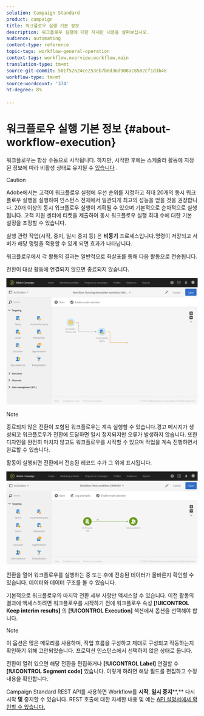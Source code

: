 ```yaml
---
solution: Campaign Standard
product: campaign
title: 워크플로우 실행 기본 정보
description: 워크플로우 실행에 대한 자세한 내용을 살펴보십시오.
audience: automating
content-type: reference
topic-tags: workflow-general-operation
context-tags: workflow,overview;workflow,main
translation-type: tm+mt
source-git-commit: 501f52624ce253eb7b0d36d908ac8502cf1d3b48
workflow-type: tm+mt
source-wordcount: '374'
ht-degree: 8%

---
```



# 워크플로우 실행 기본 정보 {#about-workflow-execution}

워크플로우는 항상 수동으로 시작됩니다. 하지만, 시작한 후에는 스케줄러 활동에 지정된 정보에 따라 비활성 상태로 유지될 수 [있습니다](../../automating/using/scheduler.md) .

>[!CAUTION]
>
> Adobe에서는 고객이 워크플로우 실행에 우선 순위를 지정하고 최대 20개의 동시 워크플로우 실행을 실행하여 인스턴스 전체에서 일관되게 최고의 성능을 얻을 것을 권장합니다. 20개 이상의 동시 워크플로우 실행이 계획될 수 있으며 기본적으로 순차적으로 실행됩니다. 고객 지원 센터에 티켓을 제출하여 동시 워크플로우 실행 최대 수에 대한 기본 설정을 조정할 수 있습니다.

실행 관련 작업(시작, 중지, 일시 중지 등) 은 **비동기** 프로세스입니다.명령이 저장되고 서버가 해당 명령을 적용할 수 있게 되면 효과가 나타납니다.

워크플로우에서 각 활동의 결과는 일반적으로 화살표를 통해 다음 활동으로 전송됩니다.

전환이 대상 활동에 연결되지 않으면 종료되지 않습니다.

![](assets/wkf_execution_1.png)

>[!NOTE]
>
>종료되지 않은 전환이 포함된 워크플로우는 계속 실행할 수 있습니다.경고 메시지가 생성되고 워크플로우가 전환에 도달하면 일시 정지되지만 오류가 발생하지 않습니다. 또한 디자인을 완전히 마치지 않고도 워크플로우를 시작할 수 있으며 작업을 계속 진행하면서 완료할 수 있습니다.

활동이 실행되면 전환에서 전송된 레코드 수가 그 위에 표시됩니다.

![](assets/wkf_transition_count.png)

전환을 열어 워크플로우를 실행하는 중 또는 후에 전송된 데이터가 올바른지 확인할 수 있습니다. 데이터와 데이터 구조를 볼 수 있습니다.

기본적으로 워크플로우의 마지막 전환 세부 사항만 액세스할 수 있습니다. 이전 활동의 결과에 액세스하려면 워크플로우를 시작하기 전에 워크플로우 속성 **[!UICONTROL Keep interim results]** 의 **[!UICONTROL Execution]** 섹션에서 옵션을 선택해야 합니다.

>[!NOTE]
>
>이 옵션은 많은 메모리를 사용하며, 작업 흐름을 구성하고 제대로 구성되고 작동하는지 확인하기 위해 고안되었습니다. 프로덕션 인스턴스에서 선택하지 않은 상태로 둡니다.

전환이 열려 있으면 해당 전환을 편집하거나 **[!UICONTROL Label]** 연결할 수 **[!UICONTROL Segment code]** 있습니다. 이렇게 하려면 해당 필드를 편집하고 수정 내용을 확인합니다.

Campaign Standard REST API를 사용하면 Workflow를 **시작**, **일시 중지****,** 다시 시작 **및** 중지할 수 있습니다. REST 호출에 대한 자세한 내용 및 예는 [API 설명서에서 확인할 수 있습니다.](../../api/using/controlling-a-workflow.md)
